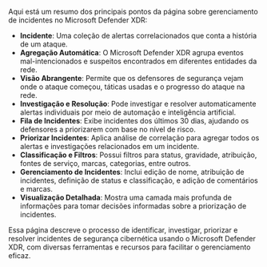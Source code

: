 Aqui está um resumo dos principais pontos da página sobre gerenciamento de incidentes no Microsoft Defender XDR:

- **Incidente**: Uma coleção de alertas correlacionados que conta a história de um ataque.
- **Agregação Automática**: O Microsoft Defender XDR agrupa eventos mal-intencionados e suspeitos encontrados em diferentes entidades da rede.
- **Visão Abrangente**: Permite que os defensores de segurança vejam onde o ataque começou, táticas usadas e o progresso do ataque na rede.
- **Investigação e Resolução**: Pode investigar e resolver automaticamente alertas individuais por meio de automação e inteligência artificial.
- **Fila de Incidentes**: Exibe incidentes dos últimos 30 dias, ajudando os defensores a priorizarem com base no nível de risco.
- **Priorizar Incidentes**: Aplica análise de correlação para agregar todos os alertas e investigações relacionados em um incidente.
- **Classificação e Filtros**: Possui filtros para status, gravidade, atribuição, fontes de serviço, marcas, categorias, entre outros.
- **Gerenciamento de Incidentes**: Inclui edição de nome, atribuição de incidentes, definição de status e classificação, e adição de comentários e marcas.
- **Visualização Detalhada**: Mostra uma camada mais profunda de informações para tomar decisões informadas sobre a priorização de incidentes.

Essa página descreve o processo de identificar, investigar, priorizar e resolver incidentes de segurança cibernética usando o Microsoft Defender XDR, com diversas ferramentas e recursos para facilitar o gerenciamento eficaz.
